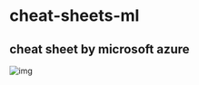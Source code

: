 # cheat-sheets-ml

## cheat sheet by microsoft azure
![img](https://docs.microsoft.com/en-us/azure/machine-learning/media/algorithm-cheat-sheet/machine-learning-algorithm-cheat-sheet.svg)

